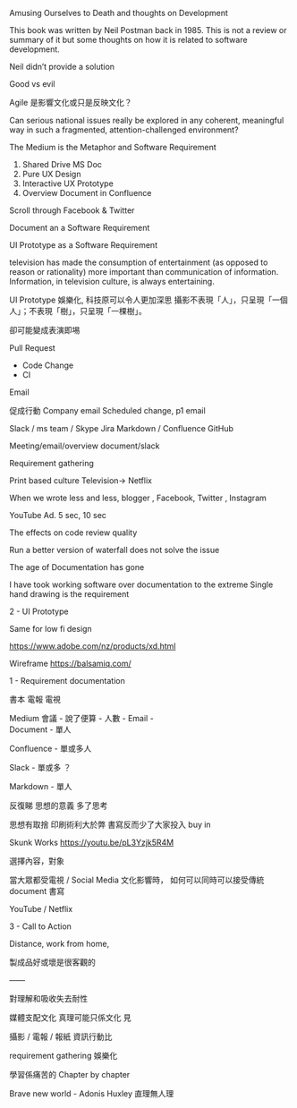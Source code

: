 Amusing  Ourselves to Death and thoughts on Development 



This book was written by Neil Postman back in 1985. This is not a review or summary of it but some thoughts on how it is related to software development.

Neil didn’t provide a solution 

Good vs evil 

Agile 是影響文化或只是反映文化？

Can serious national issues really be explored in any coherent, meaningful way in such a fragmented, attention-challenged environment?

The Medium is the Metaphor and Software Requirement 

1. Shared Drive MS Doc 
2. Pure UX Design 
3. Interactive UX Prototype 
4. Overview Document in Confluence 

Scroll through Facebook & Twitter 

Document an a Software Requirement 

UI Prototype as a Software Requirement 

 television has made the consumption of entertainment (as opposed to reason or rationality) more important than communication of information. Information, in television culture, is always entertaining.

UI Prototype 娛樂化, 科技原可以令人更加深思
攝影不表現「人」，只呈現「一個人」；不表現「樹」，只呈現「一棵樹」。

 卻可能變成表演即埸 

Pull Request 
- Code Change
- CI 


Email 
  

促成行動
Company email
Scheduled change, p1 email



Slack / ms team / Skype 
Jira 
Markdown / Confluence 
GitHub 

Meeting/email/overview document/slack

Requirement gathering 

Print based culture
Television-> Netflix 

When we wrote less and less, blogger , Facebook, Twitter , Instagram 

YouTube Ad. 5 sec, 10 sec 

The effects on code review quality 


Run a better version of waterfall does not solve the issue 

The age of Documentation has gone 

I have took working software over documentation to the extreme 
Single hand drawing is the requirement 


2 - UI Prototype 

Same for low fi design

https://www.adobe.com/nz/products/xd.html

Wireframe 
https://balsamiq.com/

1 - Requirement documentation 

書本 電報 電視

Medium
會議 
	- 說了便算
	- 人數
	- 
Email
	-  
Document 
	- 單人

Confluence 
	- 單或多人
	
Slack 
	- 單或多 ？

Markdown
	- 單人


反復睇
思想的意義
多了思考

思想有取捨
印刷術利大於弊
書寫反而少了大家投入
buy in

Skunk Works 
https://youtu.be/pL3Yzjk5R4M

選擇內容，對象

當大眾都受電視 / Social Media 文化影響時，
如何可以同時可以接受傳統 document 書寫

YouTube / Netflix


3 - Call to Action 

Distance, work from home, 

製成品好或壞是很客觀的

——

對理解和吸收失去耐性

媒體支配文化
真理可能只係文化 見 

攝影 / 電報 / 報紙 
資訊行動比

requirement gathering 娛樂化

學習係痛苦的
Chapter by chapter 

Brave new world - Adonis Huxley 
直理無人理



